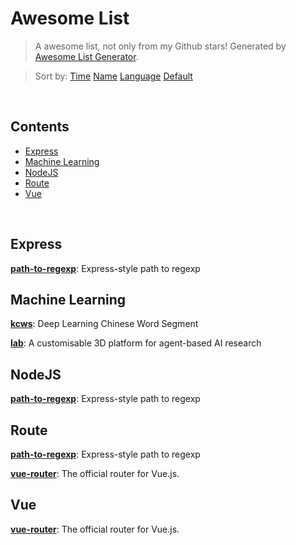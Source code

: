 # Awesome List

> A awesome list, not only from my Github stars! Generated by [Awesome List Generator](https://github.com/ttionya/Awesome-List-Generator).

> Sort by: [Time](https://github.com/ttionya/AwesomeList/blob/master/README.md) [Name](https://github.com/ttionya/AwesomeList/blob/master/README-NAME.md) [Language](https://github.com/ttionya/AwesomeList/blob/master/README-LANGUAGE.md) [Default](https://github.com/ttionya/AwesomeList/blob/master/README-DEFAULT.md) 

<br>

## Contents 

- [Express](#express)  
- [Machine Learning](#machine-learning)  
- [NodeJS](#nodejs)  
- [Route](#route)  
- [Vue](#vue)  


<br>

## Express

[**path-to-regexp**](https://github.com/pillarjs/path-to-regexp): Express-style path to regexp  


## Machine Learning

[**kcws**](https://github.com/koth/kcws): Deep Learning Chinese Word Segment   


[**lab**](https://github.com/deepmind/lab): A customisable 3D platform for agent-based AI research  


## NodeJS

[**path-to-regexp**](https://github.com/pillarjs/path-to-regexp): Express-style path to regexp  


## Route

[**path-to-regexp**](https://github.com/pillarjs/path-to-regexp): Express-style path to regexp  


[**vue-router**](https://github.com/vuejs/vue-router): The official router for Vue.js.  


## Vue

[**vue-router**](https://github.com/vuejs/vue-router): The official router for Vue.js.  


